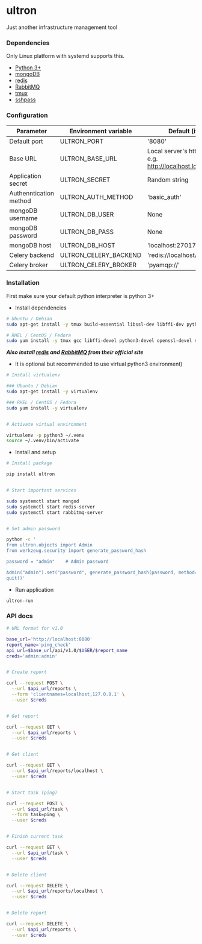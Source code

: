 # ultron

Just another infrastructure management tool


### Dependencies

Only Linux platform with systemd supports this.

* [Python 3+](https://www.python.org)
* [mongoDB](https://www.mongodb.com)
* [redis](https://redis.io)
* [RabbitMQ](https://www.rabbitmq.com)
* [tmux](https://github.com/tmux/tmux)
* [sshpass](https://linux.die.net/man/1/sshpass)


### Configuration

| Parameter | Environment variable | Default (if not set) |
| --------- | -------------------- | -------------------- |
| Default port | ULTRON_PORT | '8080' |
| Base URL | ULTRON_BASE_URL | Local server's http://FQDN:PORT. e.g. http://localhost.localdomain:8080 |
| Application secret | ULTRON_SECRET | Random string |
| Authenntication method | ULTRON_AUTH_METHOD | 'basic_auth' |
| mongoDB username | ULTRON_DB_USER | None |
| mongoDB password | ULTRON_DB_PASS | None |
| mongoDB host | ULTRON_DB_HOST | 'localhost:27017' |
| Celery backend | ULTRON_CELERY_BACKEND | 'redis://localhost/1' |
| Celery broker | ULTRON_CELERY_BROKER | 'pyamqp://' |


### Installation

First make sure your default python interpreter is python 3+

* Install dependencies

```bash
# Ubuntu / Debian
sudo apt-get install -y tmux build-essential libssl-dev libffi-dev python3-dev sshpass

# RHEL / CentOS / Fedora
sudo yum install -y tmux gcc libffi-devel python3-devel openssl-devel sshpass
```

***Also install [redis](https://redis.io) and [RabbitMQ](https://www.rabbitmq.com) from their official site***


* It is optional but recommended to use virtual python3 environment)

```bash
# Install virtualenv

### Ubuntu / Debian
sudo apt-get install -y virtualenv

### RHEL / CentOS / Fedora
sudo yum install -y virtualenv


# Activate virtual environment

virtualenv -p python3 ~/.venv
source ~/.venv/bin/activate
```


* Install and setup

```bash
# Install package

pip install ultron


# Start important services

sudo systemctl start mongod
sudo systemctl start redis-server
sudo systemctl start rabbitmq-server


# Set admin password

python -c '
from ultron.objects import Admin
from werkzeug.security import generate_password_hash

password = "admin"    # Admin password

Admin("admin").set("password", generate_password_hash(password, method="pbkdf2:sha256"))
quit()'
```

* Run application

```
ultron-run
```

### API docs

```bash
# URL format for v1.0

base_url='http://localhost:8080'
report_name='ping_check'
api_url=$base_url/api/v1.0/$USER/$report_name
creds='admin:admin'


# Create report

curl --request POST \
  --url $api_url/reports \
  --form 'clientnames=localhost,127.0.0.1' \
  --user $creds


# Get report

curl --request GET \
  --url $api_url/reports \
  --user $creds


# Get client

curl --request GET \
  --url $api_url/reports/localhost \
  --user $creds


# Start task (ping)

curl --request POST \
  --url $api_url/task \
  --form task=ping \
  --user $creds


# Finish current task

curl --request GET \
  --url $api_url/task \
  --user $creds


# Delete client

curl --request DELETE \
  --url $api_url/reports/localhost \
  --user $creds


# Delete report

curl --request DELETE \
  --url $api_url/reports \
  --user $creds
```
